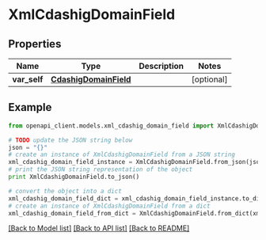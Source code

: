 # XmlCdashigDomainField


## Properties
Name | Type | Description | Notes
------------ | ------------- | ------------- | -------------
**var_self** | [**CdashigDomainField**](CdashigDomainField.md) |  | [optional] 

## Example

```python
from openapi_client.models.xml_cdashig_domain_field import XmlCdashigDomainField

# TODO update the JSON string below
json = "{}"
# create an instance of XmlCdashigDomainField from a JSON string
xml_cdashig_domain_field_instance = XmlCdashigDomainField.from_json(json)
# print the JSON string representation of the object
print XmlCdashigDomainField.to_json()

# convert the object into a dict
xml_cdashig_domain_field_dict = xml_cdashig_domain_field_instance.to_dict()
# create an instance of XmlCdashigDomainField from a dict
xml_cdashig_domain_field_from_dict = XmlCdashigDomainField.from_dict(xml_cdashig_domain_field_dict)
```
[[Back to Model list]](../README.md#documentation-for-models) [[Back to API list]](../README.md#documentation-for-api-endpoints) [[Back to README]](../README.md)



